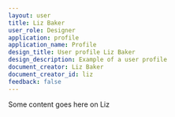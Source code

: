 ```yaml
---
layout: user
title: Liz Baker
user_role: Designer
application: profile
application_name: Profile
design_title: User profile Liz Baker
design_description: Example of a user profile
document_creator: Liz Baker
document_creator_id: liz
feedback: false
---
```


Some content goes here on Liz